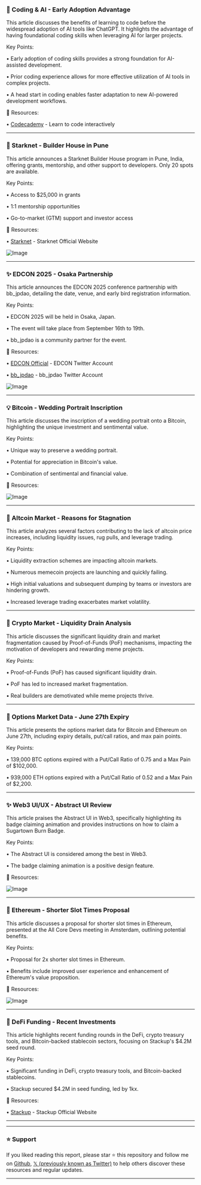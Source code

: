 ### 🤖  Coding & AI - Early Adoption Advantage

This article discusses the benefits of learning to code before the widespread adoption of AI tools like ChatGPT.  It highlights the advantage of having foundational coding skills when leveraging AI for larger projects.

Key Points:

•  Early adoption of coding skills provides a strong foundation for AI-assisted development.


•  Prior coding experience allows for more effective utilization of AI tools in complex projects.


•  A head start in coding enables faster adaptation to new AI-powered development workflows.


🔗 Resources:

• [Codecademy](https://www.codecademy.com/) - Learn to code interactively


---
### 🚀 Starknet - Builder House in Pune

This article announces a Starknet Builder House program in Pune, India, offering grants, mentorship, and other support to developers.  Only 20 spots are available.

Key Points:

• Access to $25,000 in grants


• 1:1 mentorship opportunities


• Go-to-market (GTM) support and investor access


🔗 Resources:

• [Starknet](https://starknet.io/) - Starknet Official Website

![Image](https://pbs.twimg.com/amplify_video_thumb/1935719468325343232/img/6Bl_MN4_RV1JP8bm.jpg)

---
### ✨ EDCON 2025 - Osaka Partnership

This article announces the EDCON 2025 conference partnership with bb_jpdao, detailing the date, venue, and early bird registration information.

Key Points:

• EDCON 2025 will be held in Osaka, Japan.


• The event will take place from September 16th to 19th.


•  bb_jpdao is a community partner for the event.


🔗 Resources:

• [EDCON Official](https://twitter.com/EDCON_Official) - EDCON Twitter Account

• [bb_jpdao](https://twitter.com/bb_jpdao) - bb_jpdao Twitter Account

![Image](https://pbs.twimg.com/media/GuboCY6bEAQSRp3?format=jpg&name=small)

---
### 💡 Bitcoin - Wedding Portrait Inscription

This article discusses the inscription of a wedding portrait onto a Bitcoin, highlighting the unique investment and sentimental value.

Key Points:

•  Unique way to preserve a wedding portrait.


•  Potential for appreciation in Bitcoin's value.


•  Combination of sentimental and financial value.


🔗 Resources:

![Image](https://pbs.twimg.com/media/GuUcBZcXAAAWeG2?format=jpg&name=small)

---
### 🤖 Altcoin Market - Reasons for Stagnation

This article analyzes several factors contributing to the lack of altcoin price increases, including liquidity issues, rug pulls, and leverage trading.

Key Points:

• Liquidity extraction schemes are impacting altcoin markets.


•  Numerous memecoin projects are launching and quickly failing.


•  High initial valuations and subsequent dumping by teams or investors are hindering growth.


• Increased leverage trading exacerbates market volatility.


---
### 🤖 Crypto Market - Liquidity Drain Analysis

This article discusses the significant liquidity drain and market fragmentation caused by Proof-of-Funds (PoF) mechanisms, impacting the motivation of developers and rewarding meme projects.

Key Points:

• Proof-of-Funds (PoF) has caused significant liquidity drain.


• PoF has led to increased market fragmentation.


•  Real builders are demotivated while meme projects thrive.


---
### 🤖 Options Market Data - June 27th Expiry

This article presents the options market data for Bitcoin and Ethereum on June 27th, including expiry details, put/call ratios, and max pain points.

Key Points:

• 139,000 BTC options expired with a Put/Call Ratio of 0.75 and a Max Pain of $102,000.


• 939,000 ETH options expired with a Put/Call Ratio of 0.52 and a Max Pain of $2,200.



---
### ✨ Web3 UI/UX - Abstract UI Review

This article praises the Abstract UI in Web3, specifically highlighting its badge claiming animation and provides instructions on how to claim a Sugartown Burn Badge.

Key Points:

• The Abstract UI is considered among the best in Web3.


• The badge claiming animation is a positive design feature.



🔗 Resources:

![Image](https://pbs.twimg.com/amplify_video_thumb/1938486026734829568/img/xdkA08kNNKCjImg-.jpg)

---
### 🤖 Ethereum - Shorter Slot Times Proposal

This article discusses a proposal for shorter slot times in Ethereum, presented at the All Core Devs meeting in Amsterdam, outlining potential benefits.

Key Points:

• Proposal for 2x shorter slot times in Ethereum.


•  Benefits include improved user experience and enhancement of Ethereum's value proposition.



🔗 Resources:

![Image](https://pbs.twimg.com/media/GuZmondW4AAoiea?format=jpg&name=small)

---
### 🚀 DeFi Funding - Recent Investments

This article highlights recent funding rounds in the DeFi, crypto treasury tools, and Bitcoin-backed stablecoin sectors, focusing on Stackup's $4.2M seed round.


Key Points:

• Significant funding in DeFi, crypto treasury tools, and Bitcoin-backed stablecoins.


• Stackup secured $4.2M in seed funding, led by 1kx.



🔗 Resources:

• [Stackup](https://stackup.fi/) - Stackup Official Website

---


---

### ⭐️ Support

If you liked reading this report, please star ⭐️ this repository and follow me on [Github](https://github.com/Drix10), [𝕏 (previously known as Twitter)](https://x.com/DRIX_10_) to help others discover these resources and regular updates.

---